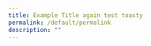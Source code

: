 ```yaml
---
title: Example Title again test toasty
permalink: /default/permalink
description: ""
---
```




























